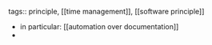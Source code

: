 tags:: principle, [[time management]], [[software principle]]

- in particular: [[automation over documentation]]
-